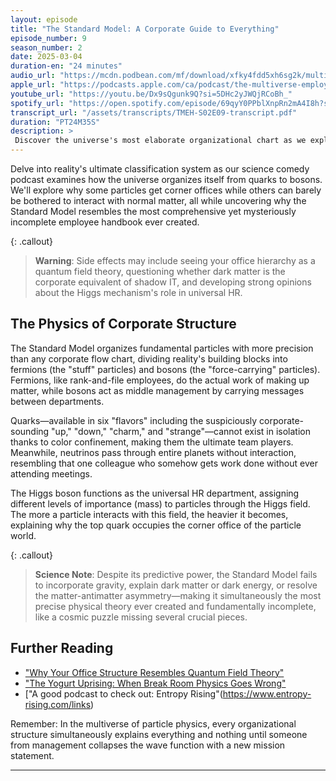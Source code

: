 ```yaml
---
layout: episode
title: "The Standard Model: A Corporate Guide to Everything"
episode_number: 9
season_number: 2
date: 2025-03-04
duration-en: "24 minutes"
audio_url: "https://mcdn.podbean.com/mf/download/xfky4fdd5xh6sg2k/multiverse-employee-handbook-s02e09.mp3"
apple_url: "https://podcasts.apple.com/ca/podcast/the-multiverse-employee-handbook/id1764134739?i=1000697591851"
youtube_url: "https://youtu.be/Dx9sQgunk9Q?si=5DHc2yJWQjRCoBh_"
spotify_url: "https://open.spotify.com/episode/69qyY0PPblXnpRn2mA4I8h?si=_Y8G5qttTYKVo4MkJSvThA"
transcript_url: "/assets/transcripts/TMEH-S02E09-transcript.pdf"
duration: "PT24M35S"
description: >
 Discover the universe's most elaborate organizational chart as we explore the Standard Model of Particle Physics through corporate satire, featuring quantum yogurt achieving consciousness and the mysterious absence of gravity from the cosmic employee handbook.
---
```


Delve into reality's ultimate classification system as our science comedy podcast examines how the universe organizes itself from quarks to bosons. We'll explore why some particles get corner offices while others can barely be bothered to interact with normal matter, all while uncovering why the Standard Model resembles the most comprehensive yet mysteriously incomplete employee handbook ever created.

{: .callout}
> **Warning**: Side effects may include seeing your office hierarchy as a quantum field theory, questioning whether dark matter is the corporate equivalent of shadow IT, and developing strong opinions about the Higgs mechanism's role in universal HR.

## The Physics of Corporate Structure
The Standard Model organizes fundamental particles with more precision than any corporate flow chart, dividing reality's building blocks into fermions (the "stuff" particles) and bosons (the "force-carrying" particles). Fermions, like rank-and-file employees, do the actual work of making up matter, while bosons act as middle management by carrying messages between departments.

Quarks—available in six "flavors" including the suspiciously corporate-sounding "up," "down," "charm," and "strange"—cannot exist in isolation thanks to color confinement, making them the ultimate team players. Meanwhile, neutrinos pass through entire planets without interaction, resembling that one colleague who somehow gets work done without ever attending meetings.

The Higgs boson functions as the universal HR department, assigning different levels of importance (mass) to particles through the Higgs field. The more a particle interacts with this field, the heavier it becomes, explaining why the top quark occupies the corner office of the particle world.

{: .callout}
> **Science Note**: Despite its predictive power, the Standard Model fails to incorporate gravity, explain dark matter or dark energy, or resolve the matter-antimatter asymmetry—making it simultaneously the most precise physical theory ever created and fundamentally incomplete, like a cosmic puzzle missing several crucial pieces.

## Further Reading
* ["Why Your Office Structure Resembles Quantum Field Theory"](/blog/office-structure-quantum-field-theory/)
* ["The Yogurt Uprising: When Break Room Physics Goes Wrong"](/blog/yogurt-uprising/)
* ["A good podcast to check out: Entropy Rising"(https://www.entropy-rising.com/links)

Remember: In the multiverse of particle physics, every organizational structure simultaneously explains everything and nothing until someone from management collapses the wave function with a new mission statement.

---
